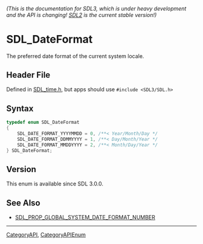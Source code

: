 ###### (This is the documentation for SDL3, which is under heavy development and the API is changing! [SDL2](https://wiki.libsdl.org/SDL2/) is the current stable version!)
# SDL_DateFormat

The preferred date format of the current system locale.

## Header File

Defined in [SDL_time.h](https://github.com/libsdl-org/SDL/blob/main/include/SDL3/SDL_time.h), but apps should use `#include <SDL3/SDL.h>`

## Syntax

```c
typedef enum SDL_DateFormat
{
    SDL_DATE_FORMAT_YYYYMMDD = 0, /**< Year/Month/Day */
    SDL_DATE_FORMAT_DDMMYYYY = 1, /**< Day/Month/Year */
    SDL_DATE_FORMAT_MMDDYYYY = 2, /**< Month/Day/Year */
} SDL_DateFormat;
```

## Version

This enum is available since SDL 3.0.0.

## See Also

* [SDL_PROP_GLOBAL_SYSTEM_DATE_FORMAT_NUMBER](SDL_PROP_GLOBAL_SYSTEM_DATE_FORMAT_NUMBER)

----
[CategoryAPI](CategoryAPI), [CategoryAPIEnum](CategoryAPIEnum)

